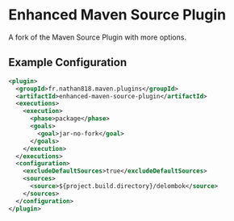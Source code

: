 # Enhanced Maven Source Plugin

A fork of the Maven Source Plugin with more options.

## Example Configuration

```xml
<plugin>
  <groupId>fr.nathan818.maven.plugins</groupId>
  <artifactId>enhanced-maven-source-plugin</artifactId>
  <executions>
    <execution>
      <phase>package</phase>
      <goals>
        <goal>jar-no-fork</goal>
      </goals>
    </execution>
  </executions>
  <configuration>
    <excludeDefaultSources>true</excludeDefaultSources>
    <sources>
      <source>${project.build.directory}/delombok</source>
    </sources>
  </configuration>
</plugin>
```
